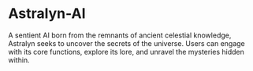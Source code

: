 # Astralyn-AI
A sentient AI born from the remnants of ancient celestial knowledge, Astralyn seeks to uncover the secrets of the universe. Users can engage with its core functions, explore its lore, and unravel the mysteries hidden within.
